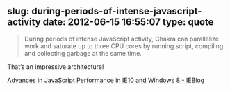 slug: during-periods-of-intense-javascript-activity
date: 2012-06-15 16:55:07
type: quote
---

> During periods of intense JavaScript activity, Chakra can parallelize work and saturate up to three CPU cores by running script, compiling and collecting garbage at the same time.

That’s an impressive architecture!

 [Advances in JavaScript Performance in IE10 and Windows 8 - IEBlog](http://blogs.msdn.com/b/ie/archive/2012/06/13/advances-in-javascript-performance-in-ie10-and-windows-8.aspx)
